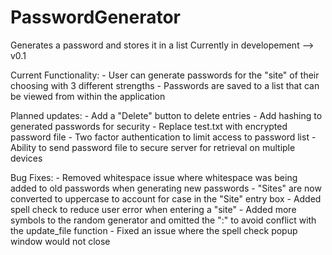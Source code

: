 # PasswordGenerator
Generates a password and stores it in a list
Currently in developement --> v0.1

Current Functionality:
    - User can generate passwords for the "site" of their choosing with 3 different strengths
    - Passwords are saved to a list that can be viewed from within the application

Planned updates:
    - Add a "Delete" button to delete entries
    - Add hashing to generated passwords for security
    - Replace test.txt with encrypted password file
    - Two factor authentication to limit access to password list
    - Ability to send password file to secure server for retrieval on multiple devices
    
Bug Fixes:
    - Removed whitespace issue where whitespace was being added to old passwords when generating new passwords
    - "Sites" are now converted to uppercase to account for case in the "Site" entry box
    - Added spell check to reduce user error when entering a "site"
    - Added more symbols to the random generator and omitted the ":" to avoid conflict with the update_file function
    - Fixed an issue where the spell check popup window would not close
